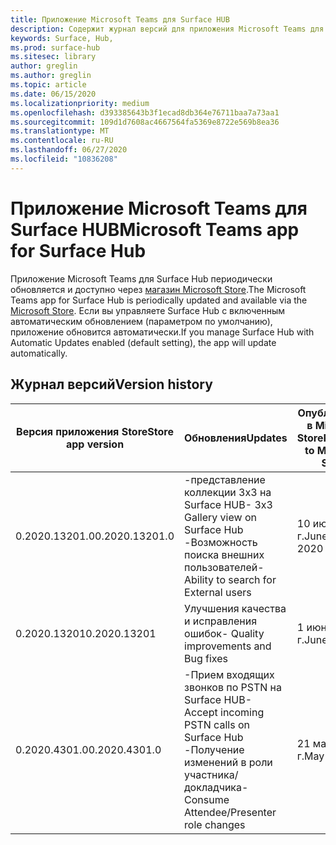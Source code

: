 ```yaml
---
title: Приложение Microsoft Teams для Surface HUB
description: Содержит журнал версий для приложения Microsoft Teams для Surface HUB
keywords: Surface, Hub,
ms.prod: surface-hub
ms.sitesec: library
author: greglin
ms.author: greglin
ms.topic: article
ms.date: 06/15/2020
ms.localizationpriority: medium
ms.openlocfilehash: d393385643b3f1ecad8db364e76711baa7a73aa1
ms.sourcegitcommit: 109d1d7608ac4667564fa5369e8722e569b8ea36
ms.translationtype: MT
ms.contentlocale: ru-RU
ms.lasthandoff: 06/27/2020
ms.locfileid: "10836208"
---
```

# <span data-ttu-id="c5fd7-104">Приложение Microsoft Teams для Surface HUB</span><span class="sxs-lookup"><span data-stu-id="c5fd7-104">Microsoft Teams app for Surface Hub</span></span> 

<span data-ttu-id="c5fd7-105">Приложение Microsoft Teams для Surface Hub периодически обновляется и доступно через [магазин Microsoft Store](https://www.microsoft.com/store/apps/windows).</span><span class="sxs-lookup"><span data-stu-id="c5fd7-105">The Microsoft Teams app for Surface Hub is periodically updated and available via the [Microsoft Store](https://www.microsoft.com/store/apps/windows).</span></span> <span data-ttu-id="c5fd7-106">Если вы управляете Surface Hub с включенным автоматическим обновлением (параметром по умолчанию), приложение обновится автоматически.</span><span class="sxs-lookup"><span data-stu-id="c5fd7-106">If you manage Surface Hub with Automatic Updates enabled (default setting), the app will update automatically.</span></span>
 

## <span data-ttu-id="c5fd7-107">Журнал версий</span><span class="sxs-lookup"><span data-stu-id="c5fd7-107">Version history</span></span>
| <span data-ttu-id="c5fd7-108">Версия приложения Store</span><span class="sxs-lookup"><span data-stu-id="c5fd7-108">Store app version</span></span> | <span data-ttu-id="c5fd7-109">Обновления</span><span class="sxs-lookup"><span data-stu-id="c5fd7-109">Updates</span></span>                                                                                         | <span data-ttu-id="c5fd7-110">Опубликовано в Microsoft Store</span><span class="sxs-lookup"><span data-stu-id="c5fd7-110">Published to Microsoft Store</span></span> |
| --------------------- | --------------------------------------------------------------------------------------------------- | -------------------------------- |
| <span data-ttu-id="c5fd7-111">0.2020.13201.0</span><span class="sxs-lookup"><span data-stu-id="c5fd7-111">0.2020.13201.0</span></span>        | <span data-ttu-id="c5fd7-112">-представление коллекции 3x3 на Surface HUB</span><span class="sxs-lookup"><span data-stu-id="c5fd7-112">- 3x3 Gallery view on Surface Hub</span></span><br><span data-ttu-id="c5fd7-113">-Возможность поиска внешних пользователей</span><span class="sxs-lookup"><span data-stu-id="c5fd7-113">- Ability to search for External users</span></span>                         | <span data-ttu-id="c5fd7-114">10 июня 2020 г.</span><span class="sxs-lookup"><span data-stu-id="c5fd7-114">June 10, 2020</span></span><br>            |
| <span data-ttu-id="c5fd7-115">0.2020.13201</span><span class="sxs-lookup"><span data-stu-id="c5fd7-115">0.2020.13201</span></span>          | <span data-ttu-id="c5fd7-116">Улучшения качества и исправления ошибок</span><span class="sxs-lookup"><span data-stu-id="c5fd7-116">- Quality improvements and Bug fixes</span></span>                                                                | <span data-ttu-id="c5fd7-117">1 июня 2020 г.</span><span class="sxs-lookup"><span data-stu-id="c5fd7-117">June 1, 2020</span></span><br>          |
| <span data-ttu-id="c5fd7-118">0.2020.4301.0</span><span class="sxs-lookup"><span data-stu-id="c5fd7-118">0.2020.4301.0</span></span>         | <span data-ttu-id="c5fd7-119">-Прием входящих звонков по PSTN на Surface HUB</span><span class="sxs-lookup"><span data-stu-id="c5fd7-119">- Accept incoming PSTN calls on Surface Hub</span></span><br><span data-ttu-id="c5fd7-120">-Получение изменений в роли участника/докладчика</span><span class="sxs-lookup"><span data-stu-id="c5fd7-120">- Consume Attendee/Presenter role changes</span></span>            | <span data-ttu-id="c5fd7-121">21 мая 2020 г.</span><span class="sxs-lookup"><span data-stu-id="c5fd7-121">May 21, 2020</span></span>                     |
